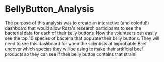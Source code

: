 # BellyButton_Analysis

The purpose of this analysis was to create an interactive (and colorful!) dashboard that would allow Roza's research participants to see the bacterial data for each of their belly buttons. Now the volunteers can easily see the top 10 species of bacteria that populate their belly buttons. They will need to see this dashboard for when the scientists at Improbable Beef uncover which species they will be using to make their artificial beef products so they can see if their belly button contains that strain!

